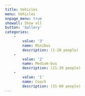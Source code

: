 ```yaml
---
title: Vehicles
menu: Vehicles
onpage_menu: true
showall: Show all
button: 'Gallery'
categories:
    -
        value: '3'
        name: Minibus
        description: (1-20 people)
    -
        value: '2'
        name: Medium-bus
        description: (21-30 people)
    -
        value: '1'
        name: Coach
        description: (31-60 people)
---
```

